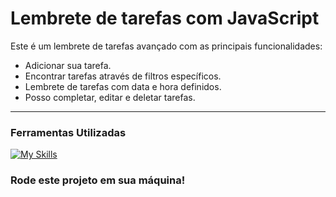 # Lembrete de tarefas com JavaScript

Este é um lembrete de tarefas avançado com as principais funcionalidades:
- Adicionar sua tarefa.
- Encontrar tarefas através de filtros específicos.
- Lembrete de tarefas com data e hora definidos. 
- Posso completar, editar e deletar tarefas.
---

### Ferramentas Utilizadas
[![My Skills](https://skillicons.dev/icons?i=html,css,js)](https://skillicons.dev)

### Rode este projeto em sua máquina!

